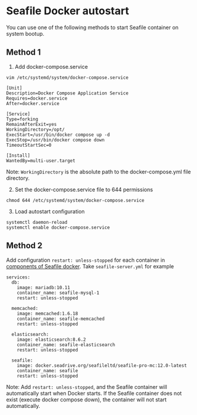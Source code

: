 # Seafile Docker autostart

You can use one of the following methods to start Seafile container on system bootup.

## Method 1

1. Add docker-compose.service

`vim /etc/systemd/system/docker-compose.service`

```
[Unit]
Description=Docker Compose Application Service
Requires=docker.service
After=docker.service

[Service]
Type=forking
RemainAfterExit=yes
WorkingDirectory=/opt/   
ExecStart=/usr/bin/docker compose up -d
ExecStop=/usr/bin/docker compose down
TimeoutStartSec=0

[Install]
WantedBy=multi-user.target
```

Note: `WorkingDirectory` is the absolute path to the docker-compose.yml file directory.

2. Set the docker-compose.service file to 644 permissions

```
chmod 644 /etc/systemd/system/docker-compose.service
```

3. Load autostart configuration

```
systemctl daemon-reload
systemctl enable docker-compose.service
```

## Method 2

Add configuration `restart: unless-stopped` for each container in [components of Seafile docker](../setup/overview.md). Take `seafile-server.yml` for example

```
services:
  db:
    image: mariadb:10.11
    container_name: seafile-mysql-1
    restart: unless-stopped

  memcached:
    image: memcached:1.6.18
    container_name: seafile-memcached
    restart: unless-stopped

  elasticsearch:
    image: elasticsearch:8.6.2
    container_name: seafile-elasticsearch
    restart: unless-stopped

  seafile:
    image: docker.seadrive.org/seafileltd/seafile-pro-mc:12.0-latest
    container_name: seafile
    restart: unless-stopped
```

Note: Add `restart: unless-stopped`, and the Seafile container will automatically start when Docker starts. If the Seafile container does not exist (execute docker compose down), the container will not start automatically.
